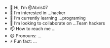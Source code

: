 - 👋 Hi, I’m @Abris07
- 👀 I’m interested in ...hacker
- 🌱 I’m currently learning ...programing
- 💞️ I’m looking to collaborate on ...Team hackers
- 📫 How to reach me ...
- 😄 Pronouns: ...
- ⚡ Fun fact: ...

<!---
Abris07/Abris07 is a ✨ special ✨ repository because its `README.md` (this file) appears on your GitHub profile.
You can click the Preview link to take a look at your changes.
--->
